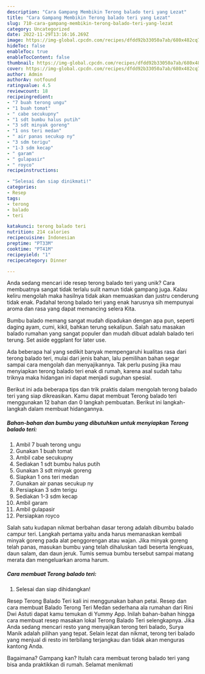 ```yaml
---
description: "Cara Gampang Membikin Terong balado teri yang Lezat"
title: "Cara Gampang Membikin Terong balado teri yang Lezat"
slug: 710-cara-gampang-membikin-terong-balado-teri-yang-lezat
category: Uncategorized
date: 2022-11-29T13:16:16.269Z
image: https://img-global.cpcdn.com/recipes/dfdd92b33050a7ab/680x482cq70/terong-balado-teri-foto-resep-utama.jpg
hideToc: false
enableToc: true
enableTocContent: false
thumbnail: https://img-global.cpcdn.com/recipes/dfdd92b33050a7ab/680x482cq70/terong-balado-teri-foto-resep-utama.jpg
cover: https://img-global.cpcdn.com/recipes/dfdd92b33050a7ab/680x482cq70/terong-balado-teri-foto-resep-utama.jpg
author: Admin
authorAv: notfound
ratingvalue: 4.5
reviewcount: 18
recipeingredient:
- "7 buah terong ungu"
- "1 buah tomat"
- " cabe secukupny"
- "1 sdt bumbu halus putih"
- "3 sdt minyak goreng"
- "1 ons teri medan"
- " air panas secukup ny"
- "3 sdm terigu"
- "1-3 sdm kecap"
- " garam"
- " gulapasir"
- " royco"
recipeinstructions:

- "Selesai dan siap dinikmati!"
categories:
- Resep
tags:
- terong
- balado
- teri

katakunci: terong balado teri 
nutrition: 214 calories
recipecuisine: Indonesian
preptime: "PT33M"
cooktime: "PT41M"
recipeyield: "1"
recipecategory: Dinner

---
```





Anda sedang mencari ide resep terong balado teri yang unik? Cara membuatnya sangat tidak terlalu sulit namun tidak gampang juga. Kalau keliru mengolah maka hasilnya tidak akan memuaskan dan justru cenderung tidak enak. Padahal terong balado teri yang enak harusnya sih mempunyai aroma dan rasa yang dapat memancing selera Kita.





Bumbu balado memang sangat mudah dipadukan dengan apa pun, seperti daging ayam, cumi, kikil, bahkan terung sekalipun. Salah satu masakan balado rumahan yang sangat populer dan mudah dibuat adalah balado teri terung. Set aside eggplant for later use.

Ada beberapa hal yang sedikit banyak mempengaruhi kualitas rasa dari terong balado teri, mulai dari jenis bahan, lalu pemilihan bahan segar sampai cara mengolah dan menyajikannya. Tak perlu pusing jika mau menyiapkan terong balado teri enak di rumah, karena asal sudah tahu triknya maka hidangan ini dapat menjadi suguhan spesial.






Berikut ini ada beberapa tips dan trik praktis dalam mengolah terong balado teri yang siap dikreasikan. Kamu dapat membuat Terong balado teri menggunakan 12 bahan dan 0 langkah pembuatan. Berikut ini langkah-langkah dalam membuat hidangannya.

<!--inarticleads1-->

##### Bahan-bahan dan bumbu yang dibutuhkan untuk menyiapkan Terong balado teri:

1. Ambil 7 buah terong ungu
1. Gunakan 1 buah tomat
1. Ambil  cabe secukupny
1. Sediakan 1 sdt bumbu halus putih
1. Gunakan 3 sdt minyak goreng
1. Siapkan 1 ons teri medan
1. Gunakan  air panas secukup ny
1. Persiapkan 3 sdm terigu
1. Sediakan 1-3 sdm kecap
1. Ambil  garam
1. Ambil  gulapasir
1. Persiapkan  royco


Salah satu kudapan nikmat berbahan dasar terong adalah dibumbu balado campur teri. Langkah pertama yaitu anda harus memanaskan kembali minyak goreng pada alat penggorengan atau wajan. Jika minyak goreng telah panas, masukan bumbu yang telah dihaluskan tadi beserta lengkuas, daun salam, dan daun jeruk. Tumis semua bumbu tersebut sampai matang merata dan mengeluarkan aroma harum. 

<!--inarticleads2-->

##### Cara membuat Terong balado teri:


1. Selesai dan siap dihidangkan!

Resep Terong Balado Teri kali ini menggunakan bahan petai. Resep dan cara membuat Balado Terong Teri Medan sederhana ala rumahan dari Rini Dwi Astuti dapat kamu temukan di Yummy App. Inilah bahan-bahan hingga cara membuat resep masakan lokal Terong Balado Teri selengkapnya. Jika Anda sedang mencari resto yang menyajikan terong teri balado, Surya Manik adalah pilihan yang tepat. Selain lezat dan nikmat, terong teri balado yang menjual di resto ini terbilang terjangkau dan tidak akan menguras kantong Anda. 

Bagaimana? Gampang kan? Itulah cara membuat terong balado teri yang bisa anda praktikkan di rumah. Selamat menikmati
